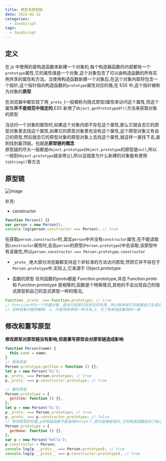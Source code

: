 ```yaml
---
title: 原型及原型链
date: 2022-02-12
categories: 
  - JavaScript
tags: 
  - JavaScript
---
```


## 定义

在 js 中使用的是构造函数来新建一个对象的,每个构造器函数的内部都有一个`prototype`属性,它的属性值是一个对象,这个对象包含了可以由构造函数的所有实例共享的属性和方法。当使用构造函数新建一个对象后,在这个对象内部将包含一个指针,这个指针指向构造函数的`prototype`属性对应的值,在 ES5 中,这个指针被称为对象的**原型**

在浏览器中都实现了用`_proto_`(一般被称为隐式原型)属性来访问这个属性,但这个属性**并不是规范中规定的**,ES5 新增了`Object.getPrototypeOf()`方法来获取对象的原型

当访问一个对象的属性时,如果这个对象内部不存在这个属性,那么它就会去它的原型对象里去找这个属性,如果它的原型对象里也没有这个属性,这个原型对象又有自己的原型,然后就去它的原型对象的原型对象上去找这个属性,就这样一直找下去,直到找到最顶层。也就是**原型链的概念**  
原型链的尽头一般都是`Object.prototype`(`Object.prototype`的原型是`null`,所以一般到`Object.prototype`就会停止),所以这就是为什么新建的对象能有使用`toString()`等方法

## 原型链

![image](/images/JavaScript/link.png)

补充:

- constructor

```js
function Person() {}
var person = new Person();
console.log(person.constructor === Person); // true
```

在获取`person.constructor`时,其实`person`中并没有`constructor`属性,在不能读取到`constructor`属性时,会去`person`的原型(`Person.prototype`)中去读取,该原型中有该属性,所以`person.constructor === Person.prototype.constructor`

- `_proto_`
  绝大部分浏览器都支持这个非标准的方法访问原型,然而它并不存在于`Person.prototype`中,实际上,它来源于 Object.prototype

- 函数的原型
  任何函数的*proto*都是 Function.prototype,并且 Function.*proto*和 Function.prototype 是相等的,函数是个特殊情况,其他的不会出现自己的隐式原型和自己的显式原型一样的情况。

```js
Function._proto_ === Function.prototype; // true
// Function作为一个内置对象，是运行前就已经存在的东西，所以根本就不会根据自己生成自己
// 这种现象可能的解释: 1、只是简单表明一种关系,2、为了和其他函数保持一致
```

## 修改和重写原型

**修改原型对原型链没有影响,但是重写原型会对原型链造成影响**

```js
function Person(name) {
  this.name = name;
}
// 修改原型
Person.prototype.getItem = function () {};
let p = new Person('hi');
p._proto_ === Person.prototype; // true
p._proto_ === p.constructor.prototype; // true

// 重写原型
Person.prototype = {
  getItem: function () {},
};
let p = new Person('hi');
p._proto_ === Person.prototype; // true
p._proto_ === p.constructor.prototype; // false
// 修改原型的时候,p的构造函数不是指向Person了,因为直接赋值时,它的构造函数指向了Object,所以此时`p.constructor === Object`,而不是`p.constructor === Person`,要想成立,就得再指回来
Person.prototype = {
  getName: function () {},
};
var p = new Person('hello');
p.constructor = Person;
console.log(p.__proto__ === Person.prototype); // true
console.log(p.__proto__ === p.constructor.prototype); // true
```
